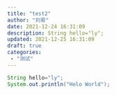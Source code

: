 ```yaml
---
title: "test2"
author: "刘易"
date: 2021-12-24 16:31:09 
description: String hello="ly";
updated: 2021-12-25 16:31:09 
draft: true 
categories:
 - "测试"
---
```


```java
String hello="ly"; 
System.out.println("Helo World");
```

